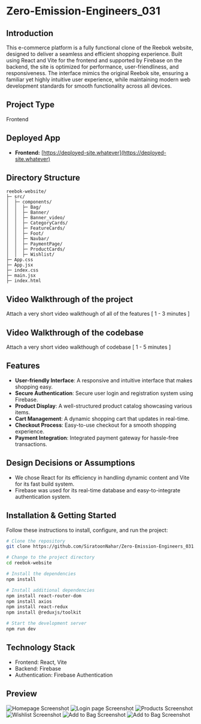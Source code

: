 # Zero-Emission-Engineers_031

## Introduction

This e-commerce platform is a fully functional clone of the Reebok website, designed to deliver a seamless and efficient shopping experience. Built using React and Vite for the frontend and supported by Firebase on the backend, the site is optimized for performance, user-friendliness, and responsiveness. The interface mimics the original Reebok site, ensuring a familiar yet highly intuitive user experience, while maintaining modern web development standards for smooth functionality across all devices.

## Project Type

Frontend 

## Deployed App

- **Frontend:** [https://deployed-site.whatever](https://deployed-site.whatever)
<!-- - **Backend:** [https://deployed-site.whatever](https://deployed-site.whatever)
- **Database:** [https://deployed-site.whatever](https://deployed-site.whatever) -->

## Directory Structure
```
reebok-website/
├─ src/
│  ├─ components/
│  │  ├─ Bag/
│  │  ├─ Banner/
│  │  ├─ Banner_video/
│  │  ├─ CategoryCards/
│  │  ├─ FeatureCards/
│  │  ├─ Foot/
│  │  ├─ Navbar/
│  │  ├─ PaymentPage/
│  │  ├─ ProductCards/
│  │  ├─ Wishlist/
├─ App.css
├─ App.jsx
├─ index.css
├─ main.jsx
├─ index.html
```

## Video Walkthrough of the project
Attach a very short video walkthough of all of the features [ 1 - 3 minutes ]

## Video Walkthrough of the codebase
Attach a very short video walkthough of codebase [ 1 - 5 minutes ]    

## Features

- **User-friendly Interface**: A responsive and intuitive interface that makes shopping easy.
- **Secure Authentication**: Secure user login and registration system using Firebase.
- **Product Display**: A well-structured product catalog showcasing various items.
- **Cart Management**: A dynamic shopping cart that updates in real-time.
- **Checkout Process**: Easy-to-use checkout for a smooth shopping experience.
- **Payment Integration**: Integrated payment gateway for hassle-free transactions.

## Design Decisions or Assumptions

- We chose React for its efficiency in handling dynamic content and Vite for its fast build system.
- Firebase was used for its real-time database and easy-to-integrate authentication system.

## Installation & Getting Started

Follow these instructions to install, configure, and run the project:

```bash
# Clone the repository
git clone https://github.com/SiratoonNahar/Zero-Emission-Engineers_031.git

# Change to the project directory
cd reebok-website

# Install the dependencies
npm install

# Install additional dependencies
npm install react-router-dom
npm install axios
npm install react-redux
npm install @reduxjs/toolkit

# Start the development server
npm run dev
```
## Technology Stack

- Frontend: React, Vite
- Backend: Firebase
- Authentication: Firebase Authentication

## Preview 

![Homepage Screenshot](/reebok-website/src/assets/images/home_page.png)
![Login page Screenshot](/reebok-website/src/assets/images/login.png)
![Products Screenshot](/reebok-website/src/assets/images/products.png)
![Wishlist Screenshot](/reebok-website/src/assets/images/wishlist.png)
![Add to Bag Screenshot](/reebok-website/src/assets/images/Add_to_bag.png)
![Add to Bag Screenshot](/reebok-website/src/assets/images/payment.png)




